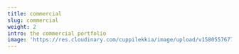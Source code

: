 ```yaml
---
title: commercial
slug: commercial
weight: 2
intro: the commercial portfolio
image: 'https://res.cloudinary.com/cuppilekkia/image/upload/v1580557677/sample.jpg'
---
```


